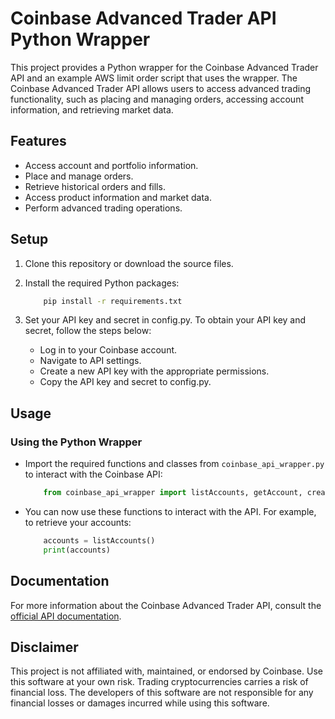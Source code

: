 # Coinbase Advanced Trader API Python Wrapper

This project provides a Python wrapper for the Coinbase Advanced Trader API and an example AWS limit order script that uses the wrapper. The Coinbase Advanced Trader API allows users to access advanced trading functionality, such as placing and managing orders, accessing account information, and retrieving market data.

## Features

- Access account and portfolio information.
- Place and manage orders.
- Retrieve historical orders and fills.
- Access product information and market data.
- Perform advanced trading operations.

## Setup

   1. Clone this repository or download the source files.

   2. Install the required Python packages:

        ```bash
            pip install -r requirements.txt

   3. Set your API key and secret in config.py. To obtain your API key and secret, follow the steps below:
      - Log in to your Coinbase account.
      - Navigate to API settings.
      - Create a new API key with the appropriate permissions.
      - Copy the API key and secret to config.py.

## Usage

### Using the Python Wrapper

- Import the required functions and classes from `coinbase_api_wrapper.py` to interact with the Coinbase API:

    ```python 
        from coinbase_api_wrapper import listAccounts, getAccount, createOrder, cancelOrders, listOrders, listFills, getOrder, listProducts, getProduct, getProductCandles, getMarketTrades, getTransactionsSummary

- You can now use these functions to interact with the API. For example, to retrieve your accounts:

    ```python
        accounts = listAccounts()
        print(accounts)

## Documentation

For more information about the Coinbase Advanced Trader API, consult the [official API documentation](https://docs.cloud.coinbase.com/advanced-trade-api/docs/rest-api-overview/).

## Disclaimer

This project is not affiliated with, maintained, or endorsed by Coinbase. Use this software at your own risk. Trading cryptocurrencies carries a risk of financial loss. The developers of this software are not responsible for any financial losses or damages incurred while using this software.

